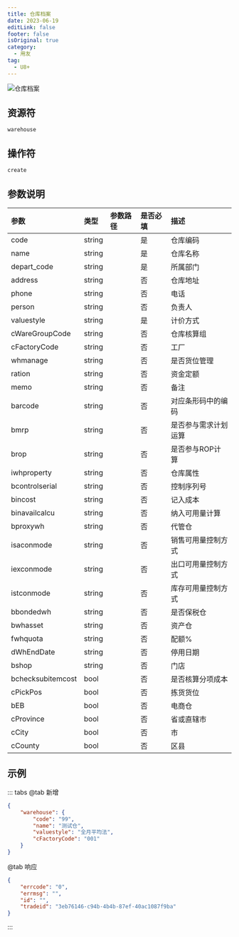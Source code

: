 ```yaml
---
title: 仓库档案
date: 2023-06-19
editLink: false
footer: false
isOriginal: true
category:
  - 用友
tag:
  - U8+
---
```


![仓库档案](https://nas.ilyl.life:8092/yonyou/u8/warehouse.gif)

## 资源符

`warehouse`
  
## 操作符

`create`

## 参数说明

|参数|类型|参数路径|是否必填|描述|
|:-|:-|:-|:-|:-|
|code|string||是|仓库编码|
|name|string||是|仓库名称|
|depart_code|string||是|所属部门|
|address|string||否|仓库地址|
|phone|string||否|电话|
|person|string||否|负责人|
|valuestyle|string||是|计价方式|
|cWareGroupCode|string||否|仓库核算组|
|cFactoryCode|string||否|工厂|
|whmanage|string||否|是否货位管理|
|ration|string||否|资金定额|
|memo|string||否|备注|
|barcode|string||否|对应条形码中的编码|
|bmrp|string||否|是否参与需求计划运算|
|brop|string||否|是否参与ROP计算|
|iwhproperty|string||否|仓库属性|
|bcontrolserial|string||否|控制序列号|
|bincost|string||否|记入成本|
|binavailcalcu|string||否|纳入可用量计算|
|bproxywh|string||否|代管仓|
|isaconmode|string||否|销售可用量控制方式|
|iexconmode|string||否|出口可用量控制方式|
|istconmode|string||否|库存可用量控制方式|
|bbondedwh|string||否|是否保税仓|
|bwhasset|string||否|资产仓|
|fwhquota|string||否|配额%|
|dWhEndDate|string||否|停用日期|
|bshop|string||否|门店|
|bchecksubitemcost|bool||否|是否核算分项成本|
|cPickPos|bool||否|拣货货位|
|bEB|bool||否|电商仓|
|cProvince|bool||否|省或直辖市|
|cCity|bool||否|市|
|cCounty|bool||否|区县|

## 示例

::: tabs
@tab 新增

```json
{
    "warehouse": {
        "code": "99",
        "name": "测试仓",
        "valuestyle": "全月平均法",
        "cFactoryCode": "001"
    }
}
```

@tab 响应

```json
{
    "errcode": "0",
    "errmsg": "",
    "id": "",
    "tradeid": "3eb76146-c94b-4b4b-87ef-40ac1087f9ba"
}
```

:::
